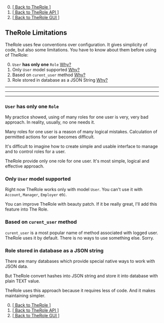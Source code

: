 0. [[ Back to TheRole ]](https://github.com/the-teacher/the_role])
0. [[ Back to TheRole API ]](https://github.com/TheRole/the_role_api])
0. [[ Back to TheRole GUI ]](https://github.com/TheRole/the_role_management_panel])

## TheRole Limitations

TheRole uses few conventions over configuration.
It gives simplicity of code, but also some limitations.
You have to know about them before using of TheRole:

0. `User` **has only one** `Role`           <a href="https://github.com/TheRole/the_role_api/blob/master/docs/Limitations.md#user-has-only-one-role">Why?</a>
0. Only `User` model supported              <a href="https://github.com/TheRole/the_role_api/blob/master/docs/Limitations.md#only-user-model-supported">Why?</a>
0. Based on `curent_user` method            <a href="https://github.com/TheRole/the_role_api/blob/master/docs/Limitations.md#based-on-curent_user-method">Why?</a>
0. Role stored in database as a JSON String <a href="https://github.com/TheRole/the_role_api/blob/master/docs/Limitations.md#role-stored-in-database-as-a-json-string">Why?</a>

<hr>
<hr>
<hr>

### `User` **has only one** `Role`

My practice showed, using of many roles for one user is very, very bad approach. In reality, usually, no one needs it.

Many roles for one user is a reason of many logical mistakes. Calculation of permitted actions for user becomes difficult.

It's difficult to imagine how to create simple and usable interface to manage and to control roles for a user.

TheRole provide only one role for one user. It's most simple, logical and effective approach.

### Only `User` model supported

Right now TheRole works only with model `User`.
You can't use it with `Account`, `Manager`, `Employer` etc.

You can improve TheRole with beauty patch.
If it be really great, I'll add this feature into The Role.

### Based on `curent_user` method

`curent_user` is a most popular name of method associated with logged user. TheRole uses it by default.
There is no ways to use something else. Sorry.

### Role stored in database as a JSON string

There are many databases which provide special native ways to work with JSON data.

But TheRole convert hashes into JSON string and store it into database with plain TEXT value.

TheRole uses this approach because it requires less of code. And it makes maintaining simpler.

0. [[ Back to TheRole ]](https://github.com/the-teacher/the_role])
0. [[ Back to TheRole API ]](https://github.com/TheRole/the_role_api])
0. [[ Back to TheRole GUI ]](https://github.com/TheRole/the_role_management_panel])
